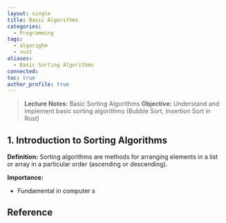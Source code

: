 ```yaml
---
layout: single
title: Basic Algorithms
categories:
  - Programming
tags:
  - algorighm
  - rust
aliases:
  - Basic Sorting Algorithms
connected: 
toc: true
author_profile: true
---
```

>**Lecture Notes:** Basic Sorting Algorithms
>**Objective:** Understand and implement basic sorting algorithms (Bubble Sort, Insertion Sort in Rust)

## 1. Introduction to Sorting Algorithms
**Definition:** Sorting algorithms are methods for arranging elements in a list or array in a particular order (ascending or descending).

**Importance:**
- Fundamental in computer s








## Reference

